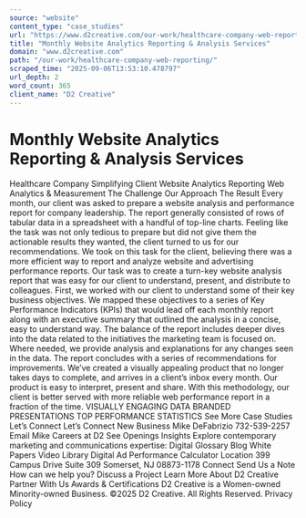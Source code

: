 ```yaml
---
source: "website"
content_type: "case_studies"
url: "https://www.d2creative.com/our-work/healthcare-company-web-reporting/"
title: "Monthly Website Analytics Reporting & Analysis Services"
domain: "www.d2creative.com"
path: "/our-work/healthcare-company-web-reporting/"
scraped_time: "2025-09-06T13:53:10.478797"
url_depth: 2
word_count: 365
client_name: "D2 Creative"
---
```


# Monthly Website Analytics Reporting & Analysis Services

Healthcare Company Simplifying Client Website Analytics Reporting Web Analytics & Measurement The Challenge Our Approach The Result Every month, our client was asked to prepare a website analysis and performance report for company leadership. The report generally consisted of rows of tabular data in a spreadsheet with a handful of top-line charts. Feeling like the task was not only tedious to prepare but did not give them the actionable results they wanted, the client turned to us for our recommendations. We took on this task for the client, believing there was a more efficient way to report and analyze website and advertising performance reports. Our task was to create a turn-key website analysis report that was easy for our client to understand, present, and distribute to colleagues. First, we worked with our client to understand some of their key business objectives. We mapped these objectives to a series of Key Performance Indicators (KPIs) that would lead off each monthly report along with an executive summary that outlined the analysis in a concise, easy to understand way. The balance of the report includes deeper dives into the data related to the initiatives the marketing team is focused on. Where needed, we provide analysis and explanations for any changes seen in the data. The report concludes with a series of recommendations for improvements. We’ve created a visually appealing product that no longer takes days to complete, and arrives in a client’s inbox every month. Our product is easy to interpret, present and share. With this methodology, our client is better served with more reliable web performance report in a fraction of the time. VISUALLY ENGAGING DATA BRANDED PRESENTATIONS TOP PERFORMANCE STATISTICS See More Case Studies Let’s Connect Let’s Connect New Business Mike DeFabrizio 732-539-2257 Email Mike Careers at D2 See Openings Insights Explore contemporary marketing and communications expertise: Digital Glossary Blog White Papers Video Library Digital Ad Performance Calculator Location 399 Campus Drive Suite 309 Somerset, NJ
08873-1178 Connect Send Us a Note How can we help you? Discuss a Project Learn More About D2 Creative Partner With Us Awards & Certifications D2 Creative is a Women-owned Minority-owned Business. ©2025 D2 Creative. All Rights Reserved. Privacy Policy